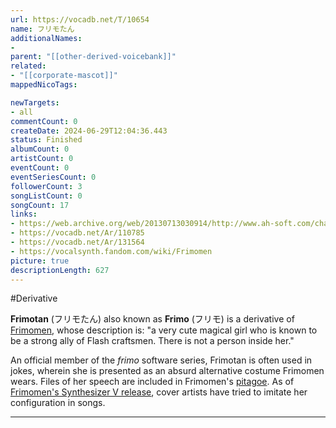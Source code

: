 ```yaml
---
url: https://vocadb.net/T/10654
name: フリモたん
additionalNames: 
- 
parent: "[[other-derived-voicebank]]"
related:
- "[[corporate-mascot]]"
mappedNicoTags:

newTargets:
- all
commentCount: 0
createDate: 2024-06-29T12:04:36.443
status: Finished
albumCount: 0
artistCount: 0
eventCount: 0
eventSeriesCount: 0
followerCount: 3
songListCount: 0
songCount: 17
links: 
- https://web.archive.org/web/20130713030914/http://www.ah-soft.com/charactor/frimo.html
- https://vocadb.net/Ar/110785
- https://vocadb.net/Ar/131564
- https://vocalsynth.fandom.com/wiki/Frimomen
picture: true
descriptionLength: 627
---
```


#Derivative

**Frimotan** (フリモたん) also known as **Frimo** (フリモ) is a derivative of [Frimomen](https://vocadb.net/Ar/110785), whose description is: "a very cute magical girl who is known to be a strong ally of Flash craftsmen. There is not a person inside her."

An official member of the *frimo* software series, Frimotan is often used in jokes, wherein she is presented as an absurd alternative costume Frimomen wears. Files of her speech are included in Frimomen's [pitagoe](https://vocadb.net/T/9201). As of [Frimomen's Synthesizer V release](https://vocadb.net/Ar/131564), cover artists have tried to imitate her configuration in songs.

---

